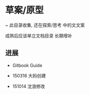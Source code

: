 # 草案/原型
~ 此目录收集, 还在探索/思考 中的文文案

成熟后应该单立文档目录 长期增补

## 进展
- Gitbook Guide

- 150316 大妈创建
- 151014 沈浪修改